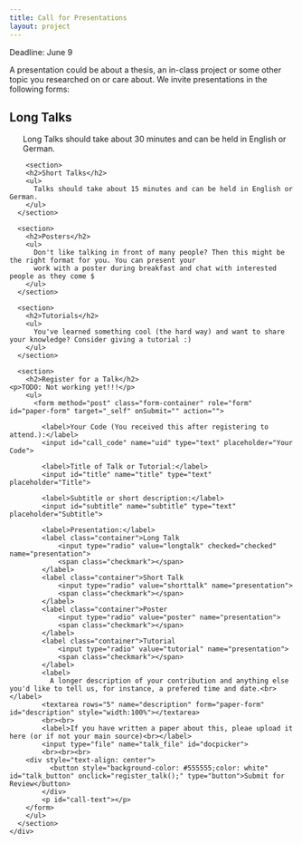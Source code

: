 ```yaml
---
title: Call for Presentations
layout: project
---
```


<article>
  <div class="inner">
    <div class="project-intro">
      <p>Deadline: June 9</p>
    </div>
    <div class="project-main">
    <p>
      A presentation could be about a thesis, an in-class project or some other topic you researched on or care about.
      We invite presentations in the following forms:
    </p>
      <section>
        <h2>Long Talks</h2>
        <ul>
          Long Talks should take about 30 minutes and can be held in English or German.
        </ul>
      </section>
      
        <section>
        <h2>Short Talks</h2>
        <ul>
          Talks should take about 15 minutes and can be held in English or German.
        </ul>
      </section>

      <section>
        <h2>Posters</h2>
        <ul>
          Don't like talking in front of many people? Then this might be the right format for you. You can present your
          work with a poster during breakfast and chat with interested people as they come $
        </ul>
      </section>

      <section>
        <h2>Tutorials</h2>
        <ul>
          You've learned something cool (the hard way) and want to share your knowledge? Consider giving a tutorial :)
        </ul>
      </section>

      <section>
        <h2>Register for a Talk</h2>
	<p>TODO: Not working yet!!!</p>
        <ul>
          <form method="post" class="form-container" role="form" id="paper-form" target="_self" onSubmit="" action="">
      
            <label>Your Code (You received this after registering to attend.):</label>
            <input id="call_code" name="uid" type="text" placeholder="Your Code">
        
            <label>Title of Talk or Tutorial:</label>
            <input id="title" name="title" type="text" placeholder="Title">
        
            <label>Subtitle or short description:</label>
            <input id="subtitle" name="subtitle" type="text" placeholder="Subtitle">
        
            <label>Presentation:</label>
            <label class="container">Long Talk
                <input type="radio" value="longtalk" checked="checked" name="presentation">
                <span class="checkmark"></span>
            </label>
            <label class="container">Short Talk
                <input type="radio" value="shorttalk" name="presentation">
                <span class="checkmark"></span>
            </label>
            <label class="container">Poster
                <input type="radio" value="poster" name="presentation">
                <span class="checkmark"></span>
            </label>
            <label class="container">Tutorial
                <input type="radio" value="tutorial" name="presentation">
                <span class="checkmark"></span>
            </label>
            <label>
              A longer description of your contribution and anything else you'd like to tell us, for instance, a prefered time and date.<br></label>
            <textarea rows="5" name="description" form="paper-form" id="description" style="width:100%"></textarea>
            <br><br>
            <label>If you have written a paper about this, pleae upload it here (or if not your main source)<br></label>
            <input type="file" name="talk_file" id="docpicker">
            <br><br><br>
	    <div style="text-align: center">
              <button style="background-color: #555555;color: white" id="talk_button" onclick="register_talk();" type="button">Submit for Review</button>
            </div>
            <p id="call-text"></p>
        </form>
        </ul>
      </section>
    </div>
  </div>
</article>




